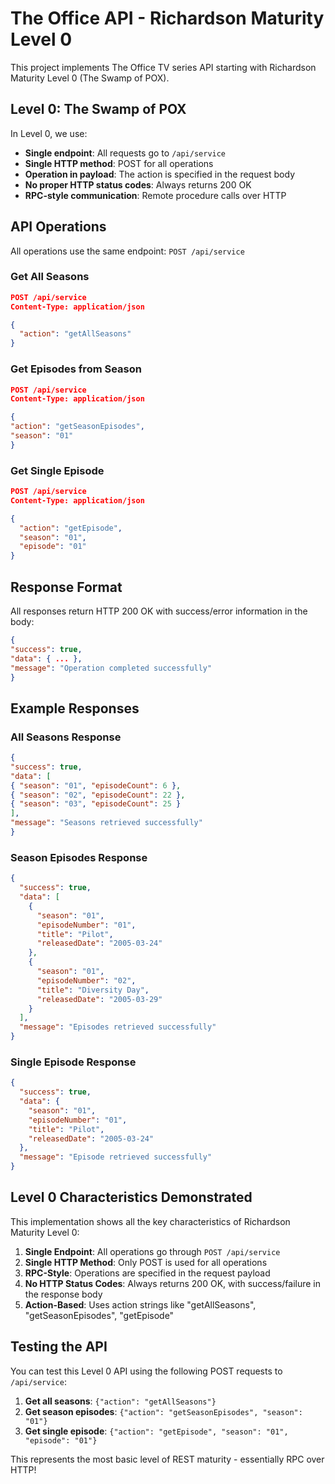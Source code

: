 # The Office API - Richardson Maturity Level 0

This project implements The Office TV series API starting with Richardson Maturity Level 0 (The Swamp of POX).

## Level 0: The Swamp of POX

In Level 0, we use:
- **Single endpoint**: All requests go to `/api/service`
- **Single HTTP method**: POST for all operations
- **Operation in payload**: The action is specified in the request body
- **No proper HTTP status codes**: Always returns 200 OK
- **RPC-style communication**: Remote procedure calls over HTTP

## API Operations

All operations use the same endpoint: `POST /api/service`

### Get All Seasons
```json
POST /api/service
Content-Type: application/json

{
  "action": "getAllSeasons"
}
```
### Get Episodes from Season
```json
POST /api/service
Content-Type: application/json

{
"action": "getSeasonEpisodes",
"season": "01"
}
```
### Get Single Episode
```json
POST /api/service
Content-Type: application/json

{
  "action": "getEpisode",
  "season": "01",
  "episode": "01"
}
```
## Response Format
All responses return HTTP 200 OK with success/error information in the body:
```json
{
"success": true,
"data": { ... },
"message": "Operation completed successfully"
}
```
## Example Responses
### All Seasons Response
```json
{
"success": true,
"data": [
{ "season": "01", "episodeCount": 6 },
{ "season": "02", "episodeCount": 22 },
{ "season": "03", "episodeCount": 25 }
],
"message": "Seasons retrieved successfully"
}
```
### Season Episodes Response
```json
{
  "success": true,
  "data": [
    {
      "season": "01",
      "episodeNumber": "01",
      "title": "Pilot",
      "releasedDate": "2005-03-24"
    },
    {
      "season": "01",
      "episodeNumber": "02",
      "title": "Diversity Day",
      "releasedDate": "2005-03-29"
    }
  ],
  "message": "Episodes retrieved successfully"
}
```
### Single Episode Response
```json
{
  "success": true,
  "data": {
    "season": "01",
    "episodeNumber": "01",
    "title": "Pilot",
    "releasedDate": "2005-03-24"
  },
  "message": "Episode retrieved successfully"
}
```
## Level 0 Characteristics Demonstrated

This implementation shows all the key characteristics of Richardson Maturity Level 0:

1. **Single Endpoint**: All operations go through `POST /api/service`
2. **Single HTTP Method**: Only POST is used for all operations
3. **RPC-Style**: Operations are specified in the request payload
4. **No HTTP Status Codes**: Always returns 200 OK, with success/failure in the response body
5. **Action-Based**: Uses action strings like "getAllSeasons", "getSeasonEpisodes", "getEpisode"

## Testing the API

You can test this Level 0 API using the following POST requests to `/api/service`:

1. **Get all seasons**: `{"action": "getAllSeasons"}`
2. **Get season episodes**: `{"action": "getSeasonEpisodes", "season": "01"}`
3. **Get single episode**: `{"action": "getEpisode", "season": "01", "episode": "01"}`

This represents the most basic level of REST maturity - essentially RPC over HTTP!
